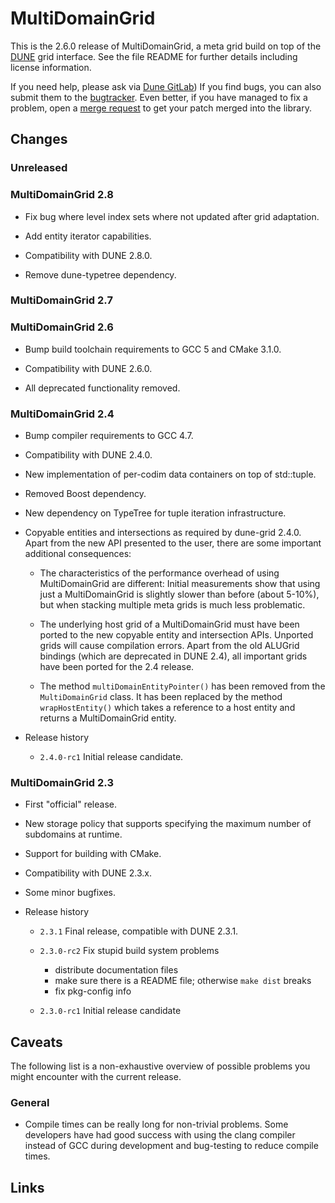 MultiDomainGrid
===============

This is the 2.6.0 release of MultiDomainGrid, a meta grid build on top of the
[DUNE][1] grid interface. See the file README for further details including
license information.

If you need help, please ask via [Dune GitLab][2]) If you find bugs, you can also
submit them to the [bugtracker][3]. Even better, if you have managed to fix a
problem, open a [merge request][4] to get your patch merged into the library.


Changes
-------

### Unreleased

### MultiDomainGrid 2.8

* Fix bug where level index sets where not updated after grid adaptation.

* Add entity iterator capabilities.

* Compatibility with DUNE 2.8.0.

* Remove dune-typetree dependency.

### MultiDomainGrid 2.7


### MultiDomainGrid 2.6

* Bump build toolchain requirements to GCC 5 and CMake 3.1.0.

* Compatibility with DUNE 2.6.0.

* All deprecated functionality removed.


### MultiDomainGrid 2.4

* Bump compiler requirements to GCC 4.7.

* Compatibility with DUNE 2.4.0.

* New implementation of per-codim data containers on top of std::tuple.

* Removed Boost dependency.

* New dependency on TypeTree for tuple iteration infrastructure.

* Copyable entities and intersections as required by dune-grid 2.4.0. Apart from
  the new API presented to the user, there are some important additional consequences:

  * The characteristics of the performance overhead of using MultiDomainGrid are different:
    Initial measurements show that using just a MultiDomainGrid is slightly slower than
    before (about 5-10%), but when stacking multiple meta grids is much less problematic.

  * The underlying host grid of a MultiDomainGrid must have been ported to the new copyable
    entity and intersection APIs. Unported grids will cause compilation errors. Apart from
    the old ALUGrid bindings (which are deprecated in DUNE 2.4), all important grids have
    been ported for the 2.4 release.

  * The method `multiDomainEntityPointer()` has been removed from the `MultiDomainGrid` class.
    It has been replaced by the method `wrapHostEntity()` which takes a reference to a host entity
    and returns a MultiDomainGrid entity.

* Release history

  * `2.4.0-rc1` Initial release candidate.

### MultiDomainGrid 2.3

* First "official" release.

* New storage policy that supports specifying the maximum number of subdomains at runtime.

* Support for building with CMake.

* Compatibility with DUNE 2.3.x.

* Some minor bugfixes.

* Release history

  * `2.3.1` Final release, compatible with DUNE 2.3.1.

  * `2.3.0-rc2` Fix stupid build system problems
    * distribute documentation files
    * make sure there is a README file; otherwise `make dist` breaks
    * fix pkg-config info

  * `2.3.0-rc1` Initial release candidate


Caveats
-------

The following list is a non-exhaustive overview of possible problems you might
encounter with the current release.


### General

* Compile times can be really long for non-trivial problems. Some developers
  have had good success with using the clang compiler instead of GCC during
  development and bug-testing to reduce compile times.


Links
-----

[1]: http://dune-project.org
[2]: https://gitlab.dune-project.org/extensions/dune-multidomaingrid
[3]: https://gitlab.dune-project.org/extensions/dune-multidomaingrid/issues
[4]: https://gitlab.dune-project.org/extensions/dune-multidomaingrid/merge_requests
